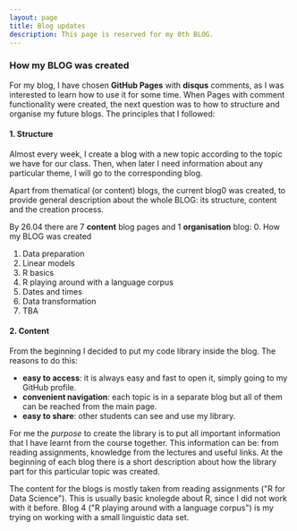 ```yaml
---
layout: page
title: Blog updates
description: This page is reserved for my 0th BLOG.
---
```


### How my BLOG was created

For my blog, I have chosen **GitHub Pages** with **disqus** comments, as I was interested to learn how to use it for some time. When Pages with comment functionality were created, the next question was to how to structure and organise my future blogs. The principles that I followed:

#### 1. Structure
Almost every week, I create a blog with a new topic according to the topic we have for our class. Then, when later I need information about any particular theme, I will go to the corresponding blog.

Apart from thematical (or content) blogs, the current blog0 was created, to provide general description about the whole BLOG: its structure, content and the creation process.

By 26.04 there are 7 **content** blog pages and 1 **organisation** blog:
0. How my BLOG was created
1. Data preparation
2. Linear models
3. R basics
4. R playing around with a language corpus
5. Dates and times
6. Data transformation
7. TBA

#### 2. Content
From the beginning I decided to put my code library inside the blog. The reasons to do this:
- **easy to access**: it is always easy and fast to open it, simply going to my GitHub profile.
- **convenient navigation**: each topic is in a separate blog but all of them can be reached from the main page.
- **easy to share**: other students can see and use my library.

For me the *purpose* to create the library is to put all important information that I have learnt from the course together. This information can be: from reading assignments, knowledge from the lectures and useful links. At the beginning of each blog there is a short description about how the library part for this particular topic was created.

The content for the blogs is mostly taken from reading assignments ("R for Data Science"). This is usually basic knolegde about R, since I did not work with it before.
Blog 4 ("R playing around with a language corpus") is my trying on working with a small linguistic data set.
